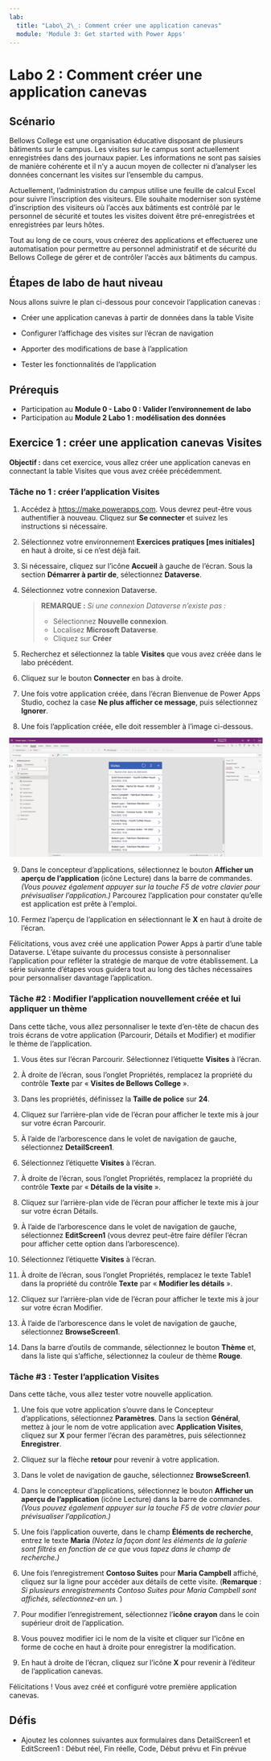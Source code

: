 ```yaml
---
lab:
  title: "Labo\_2\_: Comment créer une application canevas"
  module: 'Module 3: Get started with Power Apps'
---
```


# <a name="lab-2-how-to-build-a-canvas-app"></a>Labo 2 : Comment créer une application canevas

## <a name="scenario"></a>Scénario

Bellows College est une organisation éducative disposant de plusieurs bâtiments sur le campus. Les visites sur le campus sont actuellement enregistrées dans des journaux papier. Les informations ne sont pas saisies de manière cohérente et il n’y a aucun moyen de collecter ni d’analyser les données concernant les visites sur l’ensemble du campus.

Actuellement, l’administration du campus utilise une feuille de calcul Excel pour suivre l’inscription des visiteurs. Elle souhaite moderniser son système d’inscription des visiteurs où l’accès aux bâtiments est contrôlé par le personnel de sécurité et toutes les visites doivent être pré-enregistrées et enregistrées par leurs hôtes.

Tout au long de ce cours, vous créerez des applications et effectuerez une automatisation pour permettre au personnel administratif et de sécurité du Bellows College de gérer et de contrôler l’accès aux bâtiments du campus.

## <a name="high-level-lab-steps"></a>Étapes de labo de haut niveau

Nous allons suivre le plan ci-dessous pour concevoir l’application canevas :

- Créer une application canevas à partir de données dans la table Visite

- Configurer l’affichage des visites sur l’écran de navigation

- Apporter des modifications de base à l’application

- Tester les fonctionnalités de l’application

## <a name="prerequisites"></a>Prérequis

- Participation au **Module 0 - Labo 0 : Valider l’environnement de labo**
- Participation au **Module 2 Labo 1 : modélisation des données**

## <a name="exercise-1-create-visits-canvas-app"></a>Exercice 1 : créer une application canevas Visites

**Objectif :** dans cet exercice, vous allez créer une application canevas en connectant la table Visites que vous avez créée précédemment.

### <a name="task-1-create-the-visits-app"></a>Tâche no 1 : créer l’application Visites

1.  Accédez à <https://make.powerapps.com>. Vous devrez peut-être vous authentifier à nouveau. Cliquez sur **Se connecter** et suivez les instructions si nécessaire.

2.  Sélectionnez votre environnement **Exercices pratiques [mes initiales]** en haut à droite, si ce n’est déjà fait.

3.  Si nécessaire, cliquez sur l’icône **Accueil** à gauche de l’écran. Sous la section **Démarrer à partir de**, sélectionnez **Dataverse**.

4.  Sélectionnez votre connexion Dataverse.

    > **REMARQUE :** *Si une connexion Dataverse n’existe pas :*
    > - Sélectionnez **Nouvelle connexion**.
    > - Localisez **Microsoft Dataverse**.
    > - Cliquez sur **Créer**

5.  Recherchez et sélectionnez la table **Visites** que vous avez créée dans le labo précédent.

6.  Cliquez sur le bouton **Connecter** en bas à droite.

7.  Une fois votre application créée, dans l’écran Bienvenue de Power Apps Studio, cochez la case **Ne plus afficher ce message**, puis sélectionnez **Ignorer**.

8.  Une fois l’application créée, elle doit ressembler à l’image ci-dessous.

![Application canevas créée à partir des données Visite.](media/2-canvas-app-from-data.png)

9. Dans le concepteur d’applications, sélectionnez le bouton **Afficher un aperçu de l’application** (icône Lecture) dans la barre de commandes. *(Vous pouvez également appuyer sur la touche F5 de votre clavier pour prévisualiser l’application.)* Parcourez l’application pour constater qu’elle est application est prête à l'emploi.

10. Fermez l’aperçu de l’application en sélectionnant le **X** en haut à droite de l’écran.

Félicitations, vous avez créé une application Power Apps à partir d’une table Dataverse. L’étape suivante du processus consiste à personnaliser l’application pour refléter la stratégie de marque de votre établissement. La série suivante d’étapes vous guidera tout au long des tâches nécessaires pour personnaliser davantage l’application.

### <a name="task-2-modify-and-theme-the-newly-created-app"></a>Tâche \#2 : Modifier l’application nouvellement créée et lui appliquer un thème

Dans cette tâche, vous allez personnaliser le texte d’en-tête de chacun des trois écrans de votre application (Parcourir, Détails et Modifier) et modifier le thème de l’application.

1.  Vous êtes sur l’écran Parcourir. Sélectionnez l’étiquette **Visites** à l’écran.

1.  À droite de l’écran, sous l’onglet Propriétés, remplacez la propriété du contrôle  **Texte** par « **Visites de Bellows College** ».

1. Dans les propriétés, définissez la **Taille de police** sur **24**.

1.  Cliquez sur l’arrière-plan vide de l’écran pour afficher le texte mis à jour sur votre écran Parcourir.

1.  À l’aide de l’arborescence dans le volet de navigation de gauche, sélectionnez **DetailScreen1**.

1.  Sélectionnez l’étiquette **Visites** à l’écran.

1.  À droite de l’écran, sous l’onglet Propriétés, remplacez la propriété du contrôle  **Texte** par « **Détails de la visite** ».

1.  Cliquez sur l’arrière-plan vide de l’écran pour afficher le texte mis à jour sur votre écran Détails.

1.  À l’aide de l’arborescence dans le volet de navigation de gauche, sélectionnez **EditScreen1** (vous devrez peut-être faire défiler l’écran pour afficher cette option dans l’arborescence).

1.  Sélectionnez l’étiquette **Visites** à l’écran.

1.  À droite de l’écran, sous l’onglet Propriétés, remplacez le texte Table1 dans la propriété du contrôle  **Texte** par « **Modifier les détails** ».

1.  Cliquez sur l’arrière-plan vide de l’écran pour afficher le texte mis à jour sur votre écran Modifier.

1. À l’aide de l’arborescence dans le volet de navigation de gauche, sélectionnez **BrowseScreen1**.

1. Dans la barre d’outils de commande, sélectionnez le bouton **Thème** et, dans la liste qui s’affiche, sélectionnez la couleur de thème **Rouge**.

### <a name="task-3-test-your-visits-app"></a>Tâche \#3 : Tester l’application Visites

Dans cette tâche, vous allez tester votre nouvelle application.

1.  Une fois que votre application s’ouvre dans le Concepteur d’applications, sélectionnez **Paramètres**. Dans la section **Général**, mettez à jour le nom de votre application avec **Application Visites**, cliquez sur **X** pour fermer l’écran des paramètres, puis sélectionnez **Enregistrer**.

2.  Cliquez sur la flèche **retour** pour revenir à votre application.

3.  Dans le volet de navigation de gauche, sélectionnez **BrowseScreen1**.

4.  Dans le concepteur d’applications, sélectionnez le bouton **Afficher un aperçu de l’application** (icône Lecture) dans la barre de commandes. *(Vous pouvez également appuyer sur la touche F5 de votre clavier pour prévisualiser l’application.)*

4.  Une fois l’application ouverte, dans le champ **Éléments de recherche**, entrez le texte **Maria**
     *(Notez la façon dont les éléments de la galerie sont filtrés en fonction de ce que vous tapez dans le champ de recherche.)*

5.  Une fois l’enregistrement **Contoso Suites** pour **Maria Campbell** affiché, cliquez sur la ligne pour accéder aux détails de cette visite. (**Remarque** : *Si plusieurs enregistrements Contoso Suites pour Maria Campbell sont affichés, sélectionnez-en un.* )

6.  Pour modifier l’enregistrement, sélectionnez l’**icône crayon** dans le coin supérieur droit de l’application.

7.  Vous pouvez modifier ici le nom de la visite et cliquer sur l'icône en forme de coche en haut à droite pour enregistrer la modification.

8.  En haut à droite de l’écran, cliquez sur l’icône **X** pour revenir à l’éditeur de l’application canevas.

Félicitations ! Vous avez créé et configuré votre première application canevas.

## <a name="challenges"></a>Défis

- Ajoutez les colonnes suivantes aux formulaires dans DetailScreen1 et EditScreen1 : Début réel, Fin réelle, Code, Début prévu et Fin prévue
